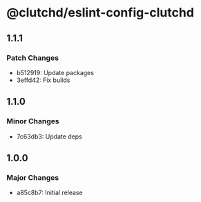 # @clutchd/eslint-config-clutchd

## 1.1.1

### Patch Changes

- b512919: Update packages
- 3effd42: Fix builds

## 1.1.0

### Minor Changes

- 7c63db3: Update deps

## 1.0.0

### Major Changes

- a85c8b7: Initial release
